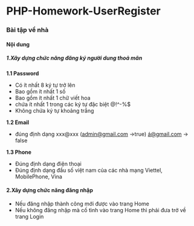# PHP-Homework-UserRegister

### Bài tập về nhà

#### Nội dung
##### 1.Xây dựng chức năng đăng ký người dung thoả mãn

**1.1 Password**
* Có ít nhất 8 ký tự trở lên
* Bao gồm ít nhất 1 số
* Bao gồm ít nhất 1 chữ viết hoa
* chứa ít nhất 1 trong các ký tự đặc biệt @!^-%$
* Không chứa ký tự khoảng trắng

**1.2 Email**
* đúng định dạng xxx@xxx (admin@gmail.com ->true) á@gmail.com -> false

**1.3 Phone**
* Đúng định dạng điện thoại
* Đúng định dạng đầu số việt nam của các nhà mạng Viettel, MobilePhone, Vina

#### 2.Xây dựng chức năng đăng nhập
* Nếu đăng nhập thành công mới được vào trang Home
* Nếu không đăng nhập mà cố tình vào trang Home thì phải đưa trở về trang Login


